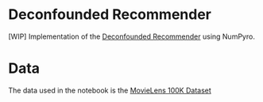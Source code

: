# Deconfounded Recommender
[WIP] Implementation of the [Deconfounded Recommender](https://arxiv.org/abs/1808.06581) using NumPyro.

# Data
The data used in the notebook is the [MovieLens 100K Dataset](https://grouplens.org/datasets/movielens/100k/)